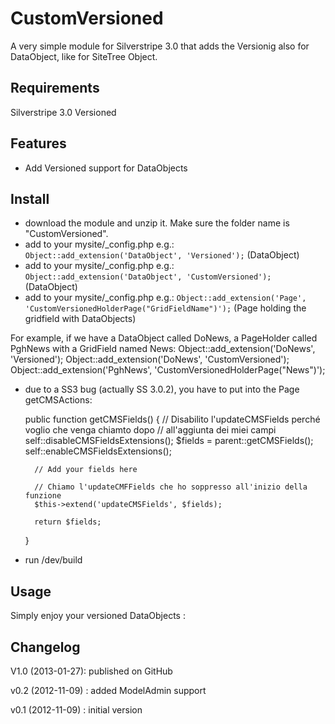 # CustomVersioned

A very simple module for Silverstripe 3.0 that adds the Versionig also for DataObject, like for
SiteTree Object.

## Requirements

Silverstripe 3.0
Versioned

## Features

- Add Versioned support for DataObjects

## Install

- download the module and unzip it. Make sure the folder name is "CustomVersioned".
- add to your mysite/_config.php e.g.: `Object::add_extension('DataObject', 'Versioned');` (DataObject)
- add to your mysite/_config.php e.g.: `Object::add_extension('DataObject', 'CustomVersioned');` (DataObject)
- add to your mysite/_config.php e.g.: `Object::add_extension('Page', 'CustomVersionedHolderPage("GridFieldName")');` (Page holding the gridfield with DataObjects)

For example, if we have a DataObject called DoNews, a PageHolder called PghNews with a GridField named News:
Object::add_extension('DoNews', 'Versioned');
Object::add_extension('DoNews', 'CustomVersioned');
Object::add_extension('PghNews', 'CustomVersionedHolderPage("News")');

- due to a SS3 bug (actually SS 3.0.2), you have to put into the Page getCMSActions:

	public function getCMSFields() {
		// Disabilito l'updateCMSFields perché voglio che venga chiamto dopo
		// all'aggiunta dei miei campi
		self::disableCMSFieldsExtensions();
		$fields = parent::getCMSFields();
		self::enableCMSFieldsExtensions();

		// Add your fields here

		// Chiamo l'updateCMFFields che ho soppresso all'inizio della funzione
		$this->extend('updateCMSFields', $fields);

		return $fields;
	}

- run /dev/build

## Usage
Simply enjoy your versioned DataObjects :

## Changelog

V1.0 (2013-01-27): 
published on GitHub

v0.2 (2012-11-09) : 
added ModelAdmin support

v0.1 (2012-11-09) : 
initial version